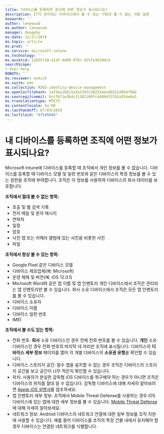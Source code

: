 ```yaml
---
title: 디바이스를 등록하면 회사에 어떤 정보가 표시되나요?
description: IT가 관리되는 디바이스에서 볼 수 있는 사항과 볼 수 없는 사항 설명
keywords: ''
author: lenewsad
ms.author: lanewsad
manager: dougeby
ms.date: 12/17/2018
ms.topic: article
ms.prod: ''
ms.service: microsoft-intune
ms.technology: ''
ms.assetid: 12655728-a1af-4d89-97bc-925fe36c0dc4
searchScope:
- User help
ROBOTS: ''
ms.reviewer: esmich
ms.suite: ems
ms.collection: M365-identity-device-management
ms.openlocfilehash: 1afdaa1bb21e3a13932202524eed9322d95479bb
ms.sourcegitcommit: bccfbf1e3bdc31382189fc4489d337d1a554e6a1
ms.translationtype: MTE75
ms.contentlocale: ko-KR
ms.lasthandoff: 07/03/2019
ms.locfileid: "67545646"
---
```

# <a name="what-information-can-my-organization-see-when-i-enroll-my-device"></a>내 디바이스를 등록하면 조직에 어떤 정보가 표시되나요?

Microsoft Intune에 디바이스를 등록할 때 조직에서 개인 정보를 볼 수 없습니다. 디바이스를 등록할 때 디바이스 모델 및 일련 번호와 같은 디바이스의 특정 정보를 볼 수 있는 권한을 조직에 부여합니다. 조직은 이 정보를 사용하여 디바이스의 회사 데이터를 보호합니다.

**조직에서 절대 볼 수 없는 항목:**

- 호출 및 웹 검색 기록
- 전자 메일 및 문자 메시지
- 연락처
- 일정
- 암호
- 사진 앱 또는 카메라 앨범에 있는 사진을 비롯한 사진
- 파일

**조직에서 항상 볼 수 있는 항목:**

- Google Pixel 같은 디바이스 모델
- 디바이스 제조업체(예: Microsoft)
- 운영 체제 및 버전(예: iOS 12.0.1)
- Microsoft Word와 같은 앱 이름 및 앱 인벤토리 개인 디바이스에서 조직은 관리되는 앱 인벤토리만 볼 수 있습니다. 회사 소유 디바이스에서 조직은 모든 앱 인벤토리를 볼 수 있습니다.
- 디바이스 소유자
- 디바이스 이름
- 디바이스 일련 번호
- IMEI

**조직에서 볼 수도 있는 항목:**

- 전화 번호: **회사** 소유 디바이스인 경우 전체 전화 번호를 볼 수 있습니다. **개인** 소유 디바이스인 경우 전화 번호의 마지막 네 자리만 조직에 표시됩니다. 디바이스의 **디바이스 세부 정보** 페이지를 열어 각 개별 디바이스의 **소유권 유형**을 확인할 수 있습니다.
- 디바이스 스토리지 공간: 필수 앱을 설치할 수 없는 경우 조직은 디바이스의 스토리지 공간을 보고 공간이 너무 적은지 확인할 수 있습니다.  
- 위치: 사용자가 분실한 감독형 iOS 디바이스를 복구해야 하는 경우가 아니면 조직은 디바이스의 위치를 절대 알 수 없습니다. 감독형 디바이스에 대해 자세히 알아보려면 [Apple iOS 설명서](https://go.microsoft.com/fwlink/?linkid=853816)를 참조하세요.  
- 앱 인벤토리 세부 정보: 조직에서 Mobile Threat Defense를 사용하는 경우 iOS 디바이스에 있는 앱에 대한 세부 정보를 볼 수 있습니다. [Mobile Threat Defense](you-are-prompted-to-install-mtd-ios.md)에 대해 자세히 알아보세요.
- 네트워크 정보: Android 디바이스의 네트워크 연결에 대한 일부 정보를 조직 지원에 사용할 수 있습니다. 예를 들어 디바이스를 조직의 특정 건물 내에서 유지해야 할 경우 디바이스는 연결된 네트워크를 식별합니다. 
